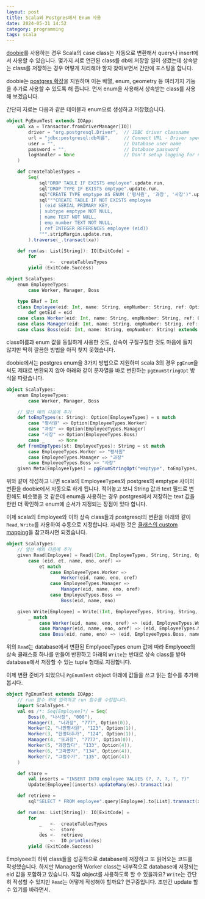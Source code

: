 ```yaml
---
layout: post
title: Scala와 Postgres에서 Enum 사용
date: 2024-05-31 14:52
category: programming
tags: scala
---
```


[doobie](https://tpolecat.github.io/doobie/index.html)를 사용하는 경우 Scala의 case class는 자동으로 변환해서 query나 insert에서 사용할 수 있습니다. 몇가지 서로 연관된 class를 db에 저장할 일이 생겼는데 상속받는 class를 저장하는 경우 어떻게 처리해야 할지 찾아보면서 간만에 포스팅을 합니다. 

doobie는 [postgres 확장](https://tpolecat.github.io/doobie/docs/15-Extensions-PostgreSQL.html)을 지원하며 이는 배열, enum, geometry 등 여러가지 기능을 추가로 사용할 수 있도록 해 줍니다. 먼저 enum을 사용해서 상속받는 class를 사용해 보겠습니다.

간단히 자료는 다음과 같은 테이블과 enum으로 생성하고 저장했습니다.
```scala
object PgEnumTest extends IOApp:
    val xa = Transactor.fromDriverManager[IO](
        driver = "org.postgresql.Driver",  // JDBC driver classname
        url = "jdbc:postgresql:db이름",     // Connect URL - Driver specific
        user = "",                         // Database user name
        password = "",                     // Database password
        logHandler = None                  // Don't setup logging for now. See Logging page for how to log events in detail
    )

    def createTablesTypes = 
        Seq(
            sql"DROP TABLE IF EXISTS employee".update.run,
            sql"DROP TYPE IF EXISTS emptype".update.run,
            sql"CREATE TYPE emptype AS ENUM ('평사원', '과장', '사장')".update.run,
            sql"""CREATE TABLE IF NOT EXISTS employee 
            | (eid SERIAL PRIMARY KEY,
            | subtype emptype NOT NULL,
            | name TEXT NOT NULL, 
            | emp_number TEXT NOT NULL,
            | ref INTEGER REFERENCES employee (eid))
            """.stripMargin.update.run,
        ).traverse(_.transact(xa))

    def run(as: List[String]): IO[ExitCode] = 
        for 
            _   <-  createTablesTypes 
        yield (ExitCode.Success)

object ScalaTypes:
    enum EmployeeTypes:
        case Worker, Manager, Boss

    type ERef = Int
    class Employee(eid: Int, name: String, empNumber: String, ref: Option[ERef]):
        def getEid = eid 
    case class Worker(eid: Int, name: String, empNumber: String, ref: Option[ERef]) extends Employee(eid, name, empNumber, ref)
    case class Manager(eid: Int, name: String, empNumber: String, ref: Option[ERef]) extends Employee(eid, name, empNumber, ref)
    case class Boss(eid: Int, name: String, empNumber: String) extends Employee(eid, name, empNumber, None)
```
class이름과 enum 값을 동일하게 사용한 것도, 상속이 구질구질한 것도 마음에 들지 않지만 딱히 깔끔한 방법을 아직 찾지 못했습니다.

doobie에서는 postgres enum을 3가지 방법으로 지원하며 scala 3의 경우 `pgEnum`을 써도 제대로 변환되지 않아 아래와 같이 문자열을 바로 변환하는 `pgEnumStringOpt` 방식을 따랐습니다. 
```scala
object ScalaTypes:
    enum EmployeeTypes:
        case Worker, Manager, Boss

    // 앞선 예의 다음에 추가 
    def toEmpTypes(s: String): Option[EmployeeTypes] = s match
        case "평사원" => Option(EmployeeTypes.Worker)
        case "과장" => Option(EmployeeTypes.Manager)
        case "사장" => Option(EmployeeTypes.Boss)
        case _     => None
    def fromEmpTypes(st: EmployeeTypes): String = st match
        case EmployeeTypes.Worker => "평사원"
        case EmployeeTypes.Manager => "과장"
        case EmployeeTypes.Boss => "사장"
    given Meta[EmployeeTypes] = pgEnumStringOpt("emptype", toEmpTypes, fromEmpTypes)
```
위와 같이 작성하고 나면 scala의 EmployeeTypes와 postgres의 emptype 사이의 변환을 doobie에서 자동으로 하게 됩니다. 적어놓고 보니 String 값과 text 필드로 변환해도 비슷했을 것 같은데 enum을 사용하는 경우 postgres에서 저장하는 text 값을 한번 더 확인하고 enum에 순서가 지정되는 장점이 있다 합니다.

이제 scala의 Employee와 이하 상속 class들과 postgresql의 변환을 아래와 같이 `Read`, `Write`를 사용하여 수동으로 지정합니다. 자세한 것은 [클래스의 custom mapping](https://tpolecat.github.io/doobie/docs/12-Custom-Mappings.html)을 참고하시면 되겠습니다.
```scala
object ScalaTypes:
    // 앞선 예의 다음에 추가 
    given Read[Employee] = Read[(Int, EmployeeTypes, String, String, Option[Int])].map:
        case (eid, et, name, eno, oref) => 
            et match
                case EmployeeTypes.Worker =>
                    Worker(eid, name, eno, oref)
                case EmployeeTypes.Manager =>
                    Manager(eid, name, eno, oref)
                case EmployeeTypes.Boss =>
                    Boss(eid, name, eno)

    given Write[Employee] = Write[(Int, EmployeeTypes, String, String, Option[Int])].contramap: 
        _ match
            case Worker(eid, name, eno, oref) => (eid, EmployeeTypes.Worker, name, eno, oref)
            case Manager(eid, name, eno, oref) => (eid, EmployeeTypes.Manager, name, eno, oref)
            case Boss(eid, name, eno) => (eid, EmployeeTypes.Boss, name, eno, None)
```
위의 `Read`는 database에서 변환된 EmplyoeeTypes enum 값에 따라 Emplyoee의 상속 클래스중 하나를 만들어 반환하고 아래의 `Write`는 반대로 상속 class를 받아 database에서 저장할 수 있는 tuple 형태로 지정합니다.

이제 변환 준비가 되었으니 `PgEnumTest` object 아래에 값들을 쓰고 읽는 함수를 추가해 봅시다.
```scala
object PgEnumTest extends IOApp:
    // run 함수 위에 입력하고 run 함수를 수정합니다.
    import ScalaTypes.*
    val es /*: Seq[Employee]*/ = Seq(
        Boss(0, "나사장", "000"),
        Manager(1, "너과장", "777", Option(0)),
        Worker(2, "나만평사원", "123", Option(1)),
        Worker(3, "한명더추가", "124", Option(1)),
        Manager(4, "또과장", "7777", Option(0)),
        Worker(5, "과장많다", "133", Option(4)),
        Worker(6, "고마뽑자", "134", Option(4)),
        Worker(7, "그럴수가", "135", Option(4))
    )

    def store =
        val inserts = "INSERT INTO employee VALUES (?, ?, ?, ?, ?)"
        Update[Employee](inserts).updateMany(es).transact(xa)

    def retrieve = 
        sql"SELECT * FROM employee".query[Employee].to[List].transact(xa)

    def run(as: List[String]): IO[ExitCode] = 
        for 
            _   <-  createTablesTypes 
            _   <-  store
            des <-  retrieve
            _   <-  IO.println(des)
        yield (ExitCode.Success)    
```
Emplyoee의 하위 class들을 성공적으로 database에 저장하고 또 읽어오는 코드를 작성했습니다. 하지만 Manager와 Worker class는 내부적으로 database에 저장되는 eid 값을 포함하고 있습니다. 직접 object를 사용하도록 할 수 있을까요? `Write`는 간단히 작성할 수 있지만 `Read`는 어떻게 작성해야 할까요? 연구중입니다. 조만간 update 할 수 있기를 바라면서.